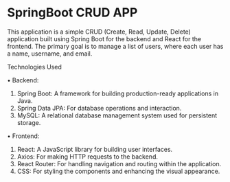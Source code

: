 # SpringBoot CRUD APP
 This application is a simple CRUD (Create, Read, Update, Delete) application built using Spring Boot for the backend and React for the frontend. The primary goal is to manage a list of users, where each user has a name, username, and email.
 
Technologies Used

•	Backend:
 1.	Spring Boot: A framework for building production-ready applications in Java.
 2.	Spring Data JPA: For database operations and interaction.
 3.	MySQL: A relational database management system used for persistent storage.
    
•	Frontend:
 1.	React: A JavaScript library for building user interfaces.
 2.	Axios: For making HTTP requests to the backend.
 3.	React Router: For handling navigation and routing within the application.
 4.	CSS: For styling the components and enhancing the visual appearance.

